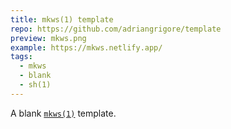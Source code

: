 ```yaml
---
title: mkws(1) template
repo: https://github.com/adriangrigore/template
preview: mkws.png
example: https://mkws.netlify.app/
tags:
  - mkws
  - blank
  - sh(1)
---
```


A blank [`mkws(1)`](https://mkws.sh) template.
